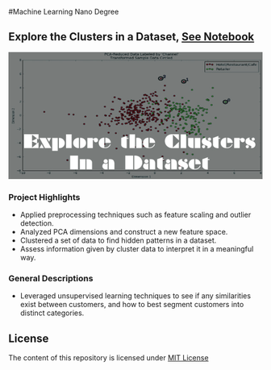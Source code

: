 #Machine Learning Nano Degree
## Explore the Clusters in a Dataset, [See Notebook](http://nbviewer.jupyter.org/github/ArthurLu/MLND.Project3/blob/master/customer_segments.ipynb)
![Project3 Cover Picture](https://github.com/ArthurLu/MLND.Project3/blob/master/Cover%20Picture.jpg "Project3 Cover Picture")

### Project Highlights
  * Applied preprocessing techniques such as feature scaling and outlier detection.
  * Analyzed PCA dimensions and construct a new feature space.
  * Clustered a set of data to find hidden patterns in a dataset.
  * Assess information given by cluster data to interpret it in a meaningful way.
  
### General Descriptions
  * Leveraged unsupervised learning techniques to see if any similarities exist between customers, and how to best segment customers into distinct categories.
 
## License
The content of this repository is licensed under [MIT License](https://github.com/ArthurLu/MLND.Project3/blob/master/LICENSE.txt)

